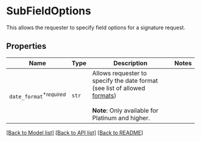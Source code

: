 # SubFieldOptions

This allows the requester to specify field options for a signature request.

## Properties

| Name | Type | Description | Notes |
| ---- | ---- | ----------- | ----- |
| `date_format`<sup>*_required_</sup> | ```str``` |  Allows requester to specify the date format (see list of allowed [formats](https://app.hellosign.com/api/reference#DateFormats))<br><br>**Note**: Only available for Platinum and higher.  |  |


[[Back to Model list]](../README.md#documentation-for-models) [[Back to API list]](../README.md#documentation-for-api-endpoints) [[Back to README]](../README.md)


